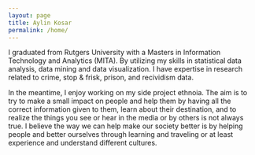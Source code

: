 ```yaml
---
layout: page
title: Aylin Kosar
permalink: /home/
---
```


 I graduated from Rutgers University with a Masters in Information Technology and Analytics (MITA). By utilizing my skills in statistical data analysis, data mining and data visualization. I have expertise in research related to crime, stop & frisk, prison, and recividism data. 

In the meantime, I enjoy working on my side project ethnoia. The aim is to try to make a small impact on people and help them by having all the correct information given to them, learn about their destination, and to realize the things you see or hear in the media or by others is not always true. I believe the way we can help make our society better is by helping people and better ourselves through learning and traveling or at least experience and understand different cultures.
 
 
